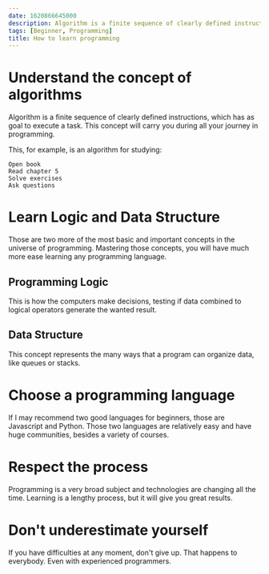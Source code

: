 ```yaml
---
date: 1620866645000
description: Algorithm is a finite sequence of clearly defined instructions, which has as goal to execute a task. This concept will carry you during all your journey in programming.
tags: [Beginner, Programming]
title: How to learn programming
---
```


# Understand the concept of algorithms

Algorithm is a finite sequence of clearly defined instructions, which has as goal to execute a task. This concept will carry you during all your journey in programming.

This, for example, is an algorithm for studying:

```
Open book
Read chapter 5
Solve exercises
Ask questions
```

# Learn Logic and Data Structure

Those are two more of the most basic and important concepts in the universe of programming. Mastering those concepts, you will have much more ease learning any programming language.

## Programming Logic

This is how the computers make decisions, testing if data combined to logical operators generate the wanted result.

## Data Structure

This concept represents the many ways that a program can organize data, like queues or stacks.

# Choose a programming language

If I may recommend two good languages for beginners, those are Javascript and Python. Those two languages are relatively easy and have huge communities, besides a variety of courses.

# Respect the process

Programming is a very broad subject and technologies are changing all the time. Learning is a lengthy process, but it will give you great results.

# Don't underestimate yourself

If you have difficulties at any moment, don't give up. That happens to everybody. Even with experienced programmers.